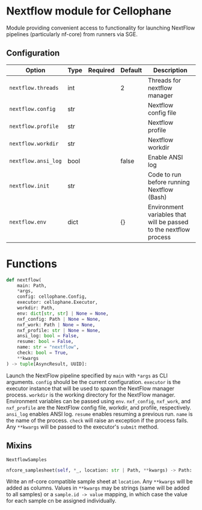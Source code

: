 # Nextflow module for Cellophane

Module providing convenient access to functionality for launching NextFlow pipelines (particularly nf-core) from runners via SGE.

## Configuration

Option                      | Type | Required | Default  | Description
----------------------------|------|----------|----------|-------------
`nextflow.threads`          | int  |          | 2        | Threads for nextflow manager
`nextflow.config`           | str  |          |          | Nextflow config file
`nextflow.profile`          | str  |          |          | Nextflow profile
`nextflow.workdir`          | str  |          |          | Nextflow workdir
`nextflow.ansi_log`         | bool |          | false    | Enable ANSI log
`nextflow.init`             | str  |          |          | Code to run before running Nextflow (Bash)
`nextflow.env`              | dict |          | {}       | Environment variables that will be passed to the nextflow process

# Functions

```python
def nextflow(
    main: Path,
    *args,
    config: cellophane.Config,
    executor: cellophane.Executor,
    workdir: Path,
    env: dict[str, str] | None = None,
    nxf_config: Path | None = None,
    nxf_work: Path | None = None,
    nxf_profile: str | None = None,
    ansi_log: bool = False,
    resume: bool = False,
    name: str = "nextflow",
    check: bool = True,
    **kwargs
) -> tuple[AsyncResult, UUID]:
```

Launch the NextFlow pipeline specified by `main`  with `*args` as CLI arguments. `config` should be the current configuration. `executor` is the executor instance that will be used to spawn the NextFlow manager process. `workdir` is the working directory for the NextFlow manager. Environment variables can be passed using `env`. `nxf_config`, `nxf_work`, and `nxf_profile` are the NextFlow config file, workdir, and profile, respectively. `ansi_log` enables ANSI log. `resume` enables resuming a previous run. `name` is the name of the process. `check` will raise an exception if the process fails. Any `**kwargs` will be passed to the executor's `submit` method.

## Mixins

`NextflowSamples`

```python
nfcore_samplesheet(self, *_, location: str | Path, **kwargs) -> Path:
```

Write an nf-core compatible sample sheet at `location`. Any `**kwargs` will be added as columns. Values in `**kwargs` may be strings (same will be added to all samples) or a `sample.id -> value` mapping, in which case the value for each sample cn be assigned individually.
